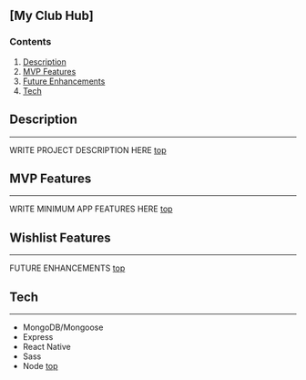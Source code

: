 ## [**My Club Hub**]
### <a name="home"></a> **Contents**
1. [Description](#desc)
2. [MVP Features](#features)
3. [Future Enhancements](#future) 
4. [Tech](#tech)
## <a name="desc"></a> **Description**
________________
WRITE PROJECT DESCRIPTION HERE
[top](#home)
## <a name="features"></a> **MVP Features**
________________
WRITE MINIMUM APP FEATURES HERE
[top](#home)
## <a name="future"></a> **Wishlist Features**
________________
FUTURE ENHANCEMENTS
[top](#home)
## <a name="tech"></a> **Tech**
________________
* MongoDB/Mongoose
* Express
* React Native
* Sass
* Node
[top](#home)

